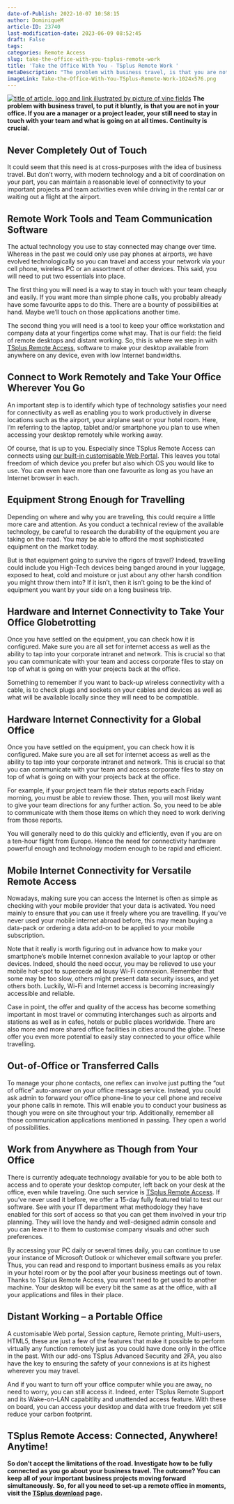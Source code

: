 ```yaml
---
date-of-Publish: 2022-10-07 10:58:15
author: DominiqueM
article-ID: 23740
last-modification-date: 2023-06-09 08:52:45
draft: False
tags: 
categories: Remote Access
slug: take-the-office-with-you-tsplus-remote-work
title: 'Take the Office With You - TSplus Remote Work '
metaDescription: "The problem with business travel, is that you are not in your office. With TSplus Remote Access, you have the key to take the office with you."
imageLink: Take-the-Office-With-You-TSplus-Remote-Work-1024x576.png
---
```

[![title of article, logo and link illustrated by picture of vine fields](/images/Take-the-Office-With-You-TSplus-Remote-Work-1024x576.png)](https://tsplus.net/remote-work/) 
**The problem with business travel, to put it bluntly, is that you are not in your office. If you are a manager or a project leader, your still need to stay in touch with your team and what is going on at all times. Continuity is crucial.**
## Never Completely Out of Touch


It could seem that this need is at cross-purposes with the idea of business travel. But don’t worry, with modern technology and a bit of coordination on your part, you can maintain a reasonable level of connectivity to your important projects and team activities even while driving in the rental car or waiting out a flight at the airport.


## Remote Work Tools and Team Communication Software


The actual technology you use to stay connected may change over time. Whereas in the past we could only use pay phones at airports, we have evolved technologically so you can travel and access your network via your cell phone, wireless PC or an assortment of other devices. This said, you will need to put two essentials into place.


The first thing you will need is a way to stay in touch with your team cheaply and easily. If you want more than simple phone calls, you probably already have some favourite apps to do this. There are a bounty of possibilities at hand. Maybe we’ll touch on those applications another time.


The second thing you will need is a tool to keep your office workstation and company data at your fingertips come what may. That is our field: the field of remote desktops and distant working. So, this is where we step in with [TSplus Remote Access](https://tsplus.net/remote-access/), software to make your desktop available from anywhere on any device, even with low Internet bandwidths.


## Connect to Work Remotely and Take Your Office Wherever You Go


An important step is to identify which type of technology satisfies your need for connectivity as well as enabling you to work productively in diverse locations such as the airport, your airplane seat or your hotel room. Here, I’m referring to the laptop, tablet and/or smartphone you plan to use when accessing your desktop remotely while working away.


Of course, that is up to you. Especially since TSplus Remote Access can connects using [our built-in customisable Web Portal](https://tsplus.net/remote-access/features/#connection-modes). This leaves you total freedom of which device you prefer but also which OS you would like to use. You can even have more than one favourite as long as you have an Internet browser in each.


## Equipment Strong Enough for Travelling


Depending on where and why you are traveling, this could require a little more care and attention. As you conduct a technical review of the available technology, be careful to research the durability of the equipment you are taking on the road. You may be able to afford the most sophisticated equipment on the market today.


But is that equipment going to survive the rigors of travel? Indeed, travelling could include you High-Tech devices being banged around in your luggage, exposed to heat, cold and moisture or just about any other harsh condition you might throw them into? If it isn’t, then it isn’t going to be the kind of equipment you want by your side on a long business trip.


## Hardware and Internet Connectivity to Take Your Office Globetrotting


Once you have settled on the equipment, you can check how it is configured. Make sure you are all set for internet access as well as the ability to tap into your corporate intranet and network. This is crucial so that you can communicate with your team and access corporate files to stay on top of what is going on with your projects back at the office.


Something to remember if you want to back-up wireless connectivity with a cable, is to check plugs and sockets on your cables and devices as well as what will be available locally since they will need to be compatible.


## Hardware Internet Connectivity for a Global Office


Once you have settled on the equipment, you can check how it is configured. Make sure you are all set for internet access as well as the ability to tap into your corporate intranet and network. This is crucial so that you can communicate with your team and access corporate files to stay on top of what is going on with your projects back at the office.


For example, if your project team file their status reports each Friday morning, you must be able to review those. Then, you will most likely want to give your team directions for any further action. So, you need to be able to communicate with them those items on which they need to work deriving from those reports.


You will generally need to do this quickly and efficiently, even if you are on a ten-hour flight from Europe. Hence the need for connectivity hardware powerful enough and technology modern enough to be rapid and efficient.


## Mobile Internet Connectivity for Versatile Remote Access


Nowadays, making sure you can access the Internet is often as simple as checking with your mobile provider that your data is activated. You need mainly to ensure that you can use it freely where you are travelling. If you’ve never used your mobile internet abroad before, this may mean buying a data-pack or ordering a data add-on to be applied to your mobile subscription.


Note that it really is worth figuring out in advance how to make your smartphone’s mobile Internet connexion available to your laptop or other devices. Indeed, should the need occur, you may be relieved to use your mobile hot-spot to supercede ad lousy Wi-Fi connexion. Remember that some may be too slow, others might present data security issues, and yet others both. Luckily, Wi-Fi and Internet access is becoming increasingly accessible and reliable.


Case in point, the offer and quality of the access has become something important in most travel or commuting interchanges such as airports and stations as well as in cafes, hotels or public places worldwide. There are also more and more shared office facilities in cities around the globe. These offer you even more potential to easily stay connected to your office while travelling.


## Out-of-Office or Transferred Calls


To manage your phone contacts, one reflex can involve just putting the “out of office” auto-answer on your office message service. Instead, you could ask admin to forward your office phone-line to your cell phone and receive your phone calls in remote. This will enable you to conduct your business as though you were on site throughout your trip. Additionally, remember all those communication applications mentioned in passing. They open a world of possibilities.


## Work from Anywhere as Though from Your Office


There is currently adequate technology available for you to be able both to access and to operate your desktop computer, left back on your desk at the office, even while traveling. One such service is [TSplus Remote Access](https://tsplus.net/remote-access/). If you’ve never used it before, we offer a 15-day fully featured trial to test our software. See with your IT department what methodology they have enabled for this sort of access so that you can get them involved in your trip planning. They will love the handy and well-designed admin console and you can leave it to them to customise company visuals and other such preferences.


By accessing your PC daily or several times daily, you can continue to use your instance of Microsoft Outlook or whichever email software you prefer. Thus, you can read and respond to important business emails as you relax in your hotel room or by the pool after your business meetings out of town. Thanks to TSplus Remote Access, you won’t need to get used to another machine. Your desktop will be every bit the same as at the office, with all your applications and files in their place.


## Distant Working – a Portable Office


A customisable Web portal, Session capture, Remote printing, Multi-users, HTML5, these are just a few of the features that make it possible to perform virtually any function remotely just as you could have done only in the office in the past. With our add-ons TSplus Advanced Security and 2FA, you also have the key to ensuring the safety of your connexions is at its highest wherever you may travel.


And if you want to turn off your office computer while you are away, no need to worry, you can still access it. Indeed, enter TSplus Remote Support and its Wake-on-LAN capabitlity and unattended access feature. With these on board, you can access your desktop and data with true freedom yet still reduce your carbon footprint.


## TSplus Remote Access: Connected, Anywhere! Anytime!


**So don’t accept the limitations of the road. Investigate how to be fully connected as you go about your business travel. The outcome? You can keep all of your important business projects moving forward simultaneously.** **So, for all you need to set-up a remote office in moments, visit the [TSplus download](https://tsplus.net/download/) page.**


